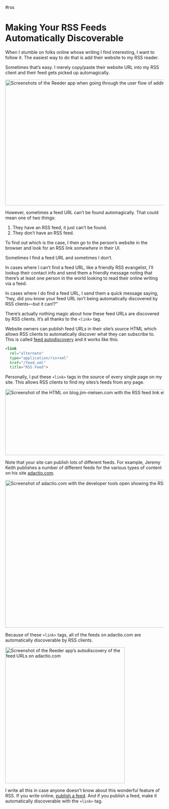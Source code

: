 #rss

# Making Your RSS Feeds Automatically Discoverable

When I stumble on folks online whose writing I find interesting, I want to follow it. The easiest way to do that is add their website to my RSS reader.

Sometimes that’s easy. I merely copy/paste their website URL into my RSS client and their feed gets picked up automagically.

<img src="https://cdn.jim-nielsen.com/blog/2021/rss-link-app.png" width="1070" height="400" alt="Screenshots of the Reeder app when going through the user flow of adding an RSS feed." /> 

However, sometimes a feed URL can’t be found automagically. That could mean one of two things:

1. They have an RSS feed, it just can’t be found.
2. They don’t have an RSS feed.

To find out which is the case, I then go to the person’s website in the browser and look for an RSS link _somewhere_ in their UI.

Sometimes I find a feed URL and sometimes I don’t.

In cases where I can’t find a feed URL, like a friendly RSS evangelist, I’ll lookup their contact info and send them a friendly message noting that there’s at least one person in the world looking to read their online writing via a feed.

In cases where I do find a feed URL, I send them a quick message saying, “hey, did you know your feed URL isn’t being automatically discovered by RSS clients—but it can!?”

There’s actually nothing magic about how these feed URLs are discovered by RSS clients. It’s all thanks to the `<link>` tag.

Website owners can publish feed URLs in their site’s source HTML which allows RSS clients to automatically discover what they can subscribe to. This is called [feed autodiscovery](https://blog.whatwg.org/feed-autodiscovery) and it works like this:

```html
<link
  rel="alternate"
  type="application/rss+xml"
  href="/feed.xml"
  title="RSS Feed">
```

Personally, I put these `<link>` tags in the source of every single page on my site. This allows RSS clients to find my sites’s feeds from any page.

<img src="https://cdn.jim-nielsen.com/blog/2021/rss-link-jim-nielsen-code.png" width="680" height="210" alt="Screenshot of the HTML on blog.jim-nielsen.com with the RSS feed link elements defined." /> 

Note that your site can publish lots of different feeds. For example, Jeremy Keith publishes a number of different feeds for the various types of content on his site [adactio.com](https://adactio.com).

<img src="https://cdn.jim-nielsen.com/blog/2021/rss-link-adactio-code.png" width="856" height="470" alt="Screenshot of adactio.com with the developer tools open showing the RSS link tags to his various feed URLs." /> 

Because of these `<link>` tags, all of the feeds on adactio.com are automatically discoverable by RSS clients.

<img src="https://cdn.jim-nielsen.com/blog/2021/rss-link-adactio-feeds.png" width="380" height="433" alt="Screenshot of the Reeder app’s autodiscovery of the feed URLs on adactio.com" /> 

I write all this in case anyone doesn’t know about this wonderful feature of RSS. If you write online, [publish a feed](http://www.landofcode.com/rss-tutorials/rss-publish.php). And if you publish a feed, make it automatically discoverable with the `<link>` tag.

